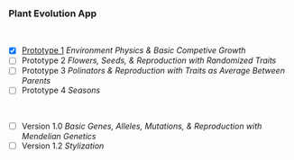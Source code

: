### Plant Evolution App

<br>

- [X] [Prototype 1](https://github.com/matthewmain/plant_evolution_app/tree/master/prototype_1)  _Environment Physics & Basic Competive Growth_  
- [ ] Prototype 2  _Flowers, Seeds, & Reproduction with Randomized Traits_  
- [ ] Prototype 3  _Polinators & Reproduction with Traits as Average Between Parents_  
- [ ] Prototype 4  _Seasons_

<br>

- [ ] Version 1.0  _Basic Genes, Alleles, Mutations, & Reproduction with Mendelian Genetics_  
- [ ] Version 1.2  _Stylization_